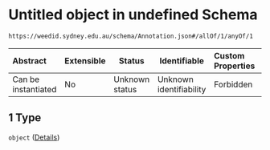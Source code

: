 # Untitled object in undefined Schema

```txt
https://weedid.sydney.edu.au/schema/Annotation.json#/allOf/1/anyOf/1
```




| Abstract            | Extensible | Status         | Identifiable            | Custom Properties | Additional Properties | Access Restrictions | Defined In                                                                |
| :------------------ | ---------- | -------------- | ----------------------- | :---------------- | --------------------- | ------------------- | ------------------------------------------------------------------------- |
| Can be instantiated | No         | Unknown status | Unknown identifiability | Forbidden         | Allowed               | none                | [Annotation.schema.json\*](Annotation.schema.json "open original schema") |

## 1 Type

`object` ([Details](annotation-allof-1-anyof-1.md))
